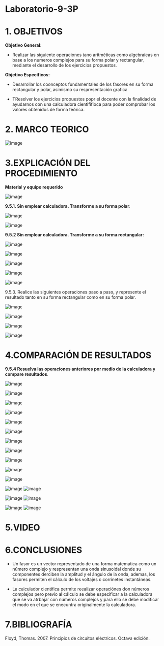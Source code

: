 # Laboratorio-9-3P

# 1. OBJETIVOS 

**Objetivo General:**

* Realizar las siguiente operaciones tano aritméticas como algebraicas en base a los numeros complejos para su forma polar y rectangular, mediante el desarrollo de los ejercicios propuestos.

**Objetivo Específicos:**

* Desarrollar los coonceptos fundamentales de los fasores en su forma rectangular y polar, asimismo su respresentación grafica 

* TResolver los ejercicios propuestos popr el docente con la finalidad de ayudarnos con una calculadora cientifífioca para poder comprobar los valores obtenidos de forma teórica.

# 2. MARCO TEORICO 

![image](https://user-images.githubusercontent.com/105617383/186730392-2ef4f4ea-4ac3-441f-847c-1530b15e898a.png)

# 3.EXPLICACIÓN DEL PROCEDIMIENTO 

**Material y equipo requerido** 

![image](https://user-images.githubusercontent.com/105617383/186733545-97eba84c-afad-4ab4-a64e-e0f912f97089.png)

**9.5.1. Sin emplear calculadora. Transforme a su forma polar:**

![image](https://user-images.githubusercontent.com/105617383/186733925-8393a5a9-319e-4c1d-9b16-b297d970a3cc.png)

![image](https://user-images.githubusercontent.com/105671763/186737148-816e55e2-2c91-4d5b-a169-6cec30d7149e.png)






**9.5.2 Sin emplear calculadora. Transforme a su forma rectangular:**

![image](https://user-images.githubusercontent.com/105617383/186734026-e5cbba93-0c23-40ea-b1c2-1852513edaed.png)

![image](https://user-images.githubusercontent.com/105617383/186734592-ef009959-d7a4-4ee2-b125-c582a053e39b.png)

![image](https://user-images.githubusercontent.com/105617383/186734614-bdafde97-e3d7-4a24-8254-f5dc46fe361d.png)

![image](https://user-images.githubusercontent.com/105617383/186734636-ea39b1c9-775c-4758-bc16-a18ca52ac9a7.png)

![image](https://user-images.githubusercontent.com/105617383/186734667-4adb948e-1520-45a2-8daf-f466e07a3c65.png)

9.5.3. Realice las siguientes operaciones paso a paso, y represente el resultado tanto en su forma rectangular como en su forma polar.

![image](https://user-images.githubusercontent.com/105617383/186734328-fa7e58a6-d3ff-400e-b9f8-07db5e7cbdf1.png)

![image](https://user-images.githubusercontent.com/105617383/186752799-87f81e21-6af5-4d8b-80fd-a97386cf51dc.png)

![image](https://user-images.githubusercontent.com/105677231/186760610-c131f66a-adb6-45d4-88aa-52b2f8df678c.png)

![image](https://user-images.githubusercontent.com/105677231/186760709-147b97b0-199e-48e1-aad2-ca0b58473ac2.png)

# 4.COMPARACIÓN DE RESULTADOS

**9.5.4 Resuelva las operaciones anteriores por medio de la calculadora y compare resultados.**

![image](https://user-images.githubusercontent.com/105617383/186759058-d3fe19a6-1010-4ec7-8318-6d84ff4281fb.png)

![image](https://user-images.githubusercontent.com/105617383/186759074-7b67918e-12f8-41aa-9d5c-c2e9af66a442.png)

![image](https://user-images.githubusercontent.com/105617383/186759086-a41956ca-64d8-4a37-a7dd-e372743ff26f.png)

![image](https://user-images.githubusercontent.com/105617383/186759100-9bc57418-04b6-44e0-bfb8-6f8f902de34d.png)

![image](https://user-images.githubusercontent.com/105617383/186759126-8aad038d-ad74-44e7-bc0b-b0ee6a3ac4dd.png)

![image](https://user-images.githubusercontent.com/105617383/186759146-299ff575-afd2-40e7-ad2a-0b4b5a4c4095.png)

![image](https://user-images.githubusercontent.com/105617383/186759162-6697db06-7849-43d7-b8f9-8a4cb1707f7a.png)

![image](https://user-images.githubusercontent.com/105617383/186759183-ef3dac09-b14d-4195-bb93-56b5417e9177.png)

![image](https://user-images.githubusercontent.com/105617383/186759212-4b7268c4-ac70-4642-82de-892d78b90a76.png)

![image](https://user-images.githubusercontent.com/105617383/186759235-9b55f757-e099-45ce-b749-022d39367b7e.png)

![image](https://user-images.githubusercontent.com/105617383/186759262-126467c7-5d84-40ee-a6d3-d5f037d8d40b.png)

![image](https://user-images.githubusercontent.com/105617383/186759293-d096b1fa-a493-4de8-b1e3-c8985be5bfef.png)
![image](https://user-images.githubusercontent.com/105617383/186759302-90857d11-66e9-447d-8f10-e0b337771506.png)

![image](https://user-images.githubusercontent.com/105617383/186759335-8316ed19-d83d-4640-bf3e-df321d61e2fd.png)
![image](https://user-images.githubusercontent.com/105617383/186759364-e1879dcc-873b-4d26-bfa2-2b7d4763a858.png)

![image](https://user-images.githubusercontent.com/105617383/186759390-79de0096-fb37-4ccf-8595-29622a8f7ca4.png)
![image](https://user-images.githubusercontent.com/105617383/186759419-9613c01d-3334-44f2-ae00-237435c573b2.png)


# 5.VIDEO


# 6.CONCLUSIONES

* Un fasor es un vector representado de una forma matematica como un número complejo y respresentan una onda sinusoidal donde su componentes derciben la amplitud y el ángulo de la onda, ademas, los fasores permiten el cálculo de los voltajes o corrinetes instantáneas.

* La calculador cientifica permite reealizar operaciónes don números complejos pero previo al cálculo se debe especificar a la calculadora que se va atrbajar con números complejos y para ello se debe modificar el modo en el que se enecuntra originalmente la calculadora. 

# 7.BIBLIOGRAFÍA

Floyd, Thomas. 2007. Principios de circuitos eléctricos. Octava edición.
